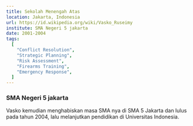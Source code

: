 ```yaml
---
title: Sekolah Menengah Atas
location: Jakarta, Indonesia
url: https://id.wikipedia.org/wiki/Vasko_Ruseimy
institute: SMA Negeri 5 jakarta
date: 2001-2004
tags:
  [
    "Conflict Resolution",
    "Strategic Planning",
    "Risk Assessment",
    "Firearms Training",
    "Emergency Response",
  ]
---
```


### SMA Negeri 5 jakarta

Vasko kemudian menghabiskan masa SMA nya di SMA 5 Jakarta dan lulus pada tahun 2004, lalu melanjutkan pendidikan di Universitas Indonesia.
